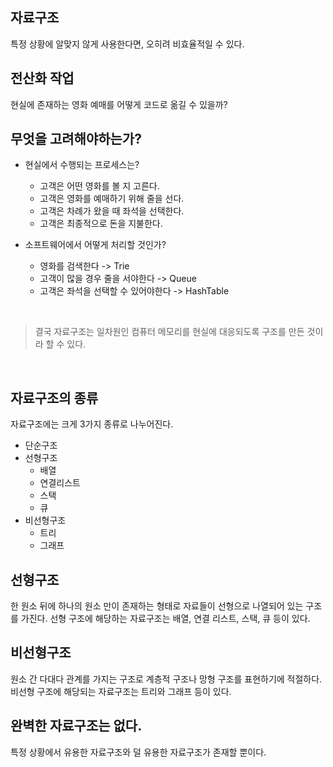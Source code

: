 ## 자료구조

특정 상황에 알맞지 않게 사용한다면, 오히려 비효율적일 수 있다.

## 전산화 작업

현실에 존재하는 영화 예매를 어떻게 코드로 옮길 수 있을까?

## 무엇을 고려해야하는가?

- 현실에서 수행되는 프로세스는?

  - 고객은 어떤 영화를 볼 지 고른다.
  - 고객은 영화를 예매하기 위해 줄을 선다.
  - 고객은 차례가 왔을 때 좌석을 선택한다.
  - 고객은 최종적으로 돈을 지불한다.

- 소프트웨어에서 어떻게 처리할 것인가?
  - 영화를 검색한다 -> Trie
  - 고객이 많을 경우 줄을 서야한다 -> Queue
  - 고객은 좌석을 선택할 수 있어야한다 -> HashTable

<br>

> 결국 자료구조는 일차원인 컴퓨터 메모리를 현실에 대응되도록 구조를 만든 것이라 할 수 있다.

<br>

## 자료구조의 종류

자료구조에는 크게 3가지 종류로 나누어진다.

- 단순구조
- 선형구조
  - 배열
  - 연결리스트
  - 스택
  - 큐
- 비선형구조
  - 트리
  - 그래프

## 선형구조

한 원소 뒤에 하나의 원소 만이 존재하는 형태로 자료들이 선형으로 나열되어 있는 구조를 가진다. 선형 구조에 해당하는 자료구조는 배열, 연결 리스트, 스택, 큐 등이 있다.

## 비선형구조

원소 간 다대다 관계를 가지는 구조로 계층적 구조나 망형 구조를 표현하기에 적절하다. 비선형 구조에 해당되는 자료구조는 트리와 그래프 등이 있다.

## 완벽한 자료구조는 없다.

특정 상황에서 유용한 자료구조와 덜 유용한 자료구조가 존재할 뿐이다.

